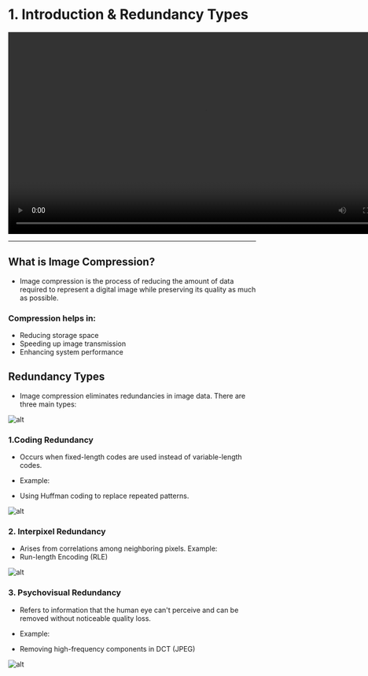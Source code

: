 
# 1. Introduction & Redundancy Types


<video width="800" height="410" controls>
    <source src="photows/imagecompression.mp4" type="video/mp4">
    Your browser does not support the video tag.
  </video>


---

##  What is Image Compression?

- Image compression is the process of reducing the amount of data required to represent a digital image while preserving its quality as much as possible.

### Compression helps in:

- Reducing storage space
- Speeding up image transmission
- Enhancing system performance


##  Redundancy Types

- Image compression eliminates redundancies in image data. There are three main types:

![alt](photows/RedundancyTypes.png)

###   1.Coding Redundancy

- Occurs when fixed-length codes are used instead of variable-length codes.

- Example:
- Using Huffman coding to replace repeated patterns.

![alt](photows/Huffmancoding.png)


### 2. Interpixel Redundancy

- Arises from correlations among neighboring pixels.
Example:
- Run-length Encoding (RLE) 
  
![alt](photows/Interpixel%20Redundancy%20types.png)


### 3. Psychovisual Redundancy
- Refers to information that the human eye can't perceive and can be removed without noticeable quality loss.

- Example:

- Removing high-frequency components in DCT (JPEG)
  
![alt](photows/1DCTJPEG.png)
